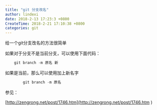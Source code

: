 ```yaml
---
title: "git 分支改名"
author: lindexi
date: 2018-2-13 17:23:3 +0800
CreateTime: 2018-2-21 17:10:38 +0800
categories: git
---
```


给一个git分支改名的方法很简单

<!--more-->



<div id="toc"></div>
<!-- csdn -->

如果对于分支不是当前分支，可以使用下面代码：

```csharp
    git branch -m 原名 新
```

如果是当前，那么可以使用加上新名字


```csharp
        git branch -m 原名 
```

参见：

[http://zengrong.net/post/1746.htm](http://zengrong.net/post/1746.htm )

